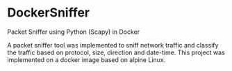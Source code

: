 # DockerSniffer
Packet Sniffer using Python (Scapy) in Docker

A packet sniffer tool was implemented to sniff network traffic and classify the traffic based on protocol, size, direction and date-time. This project was implemented on a docker image based on alpine Linux.
